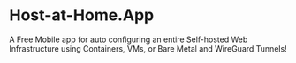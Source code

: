 # Host-at-Home.App
A Free Mobile app for auto configuring an entire Self-hosted Web Infrastructure using Containers, VMs, or Bare Metal and WireGuard Tunnels!
